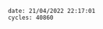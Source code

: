 

                date: 21/04/2022 22:17:01
                cycles: 40860

                         